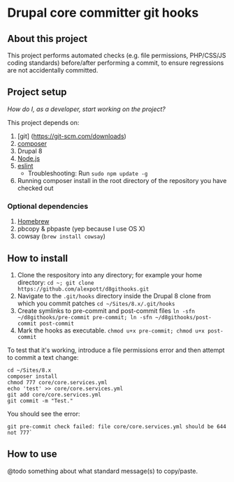 # Drupal core committer git hooks

## About this project
This project performs automated checks (e.g. file permissions, PHP/CSS/JS coding standards) before/after performing a commit, to ensure regressions are not accidentally committed.

## Project setup

_How do I, as a developer, start working on the project?_

This project depends on:

1. [git] (https://git-scm.com/downloads)
1. [composer](https://getcomposer.org/download/)
1. Drupal 8
1. [Node.js](https://nodejs.org/en/download/)
1. [eslint](http://eslint.org/docs/user-guide/getting-started)
    - Troubleshooting: Run `sudo npm update -g`
1. Running composer install in the root directory of the repository you have checked out

### Optional dependencies
1. [Homebrew](http://brew.sh/)
1. pbcopy & pbpaste (yep because I use OS X)
1. cowsay (```brew install cowsay```)


## How to install

1. Clone the respository into any directory; for example your home directory: ````cd ~; git clone https://github.com/alexpott/d8githooks.git````
1. Navigate to the ````.git/hooks```` directory inside the Drupal 8 clone from which you commit patches ````cd ~/Sites/8.x/.git/hooks````
1. Create symlinks to pre-commit and post-commit files ````ln -sfn ~/d8githooks/pre-commit pre-commit; ln -sfn ~/d8githooks/post-commit post-commit````
1. Mark the hooks as executable. ````chmod u+x pre-commit; chmod u+x post-commit````

To test that it's working, introduce a file permissions error and then attempt to commit a text change:

````
cd ~/Sites/8.x
composer install
chmod 777 core/core.services.yml
echo 'test' >> core/core.services.yml 
git add core/core.services.yml
git commit -m "Test."
````

You should see the error:

````
git pre-commit check failed: file core/core.services.yml should be 644 not 777`
````

## How to use
@todo something about what standard message(s) to copy/paste.
